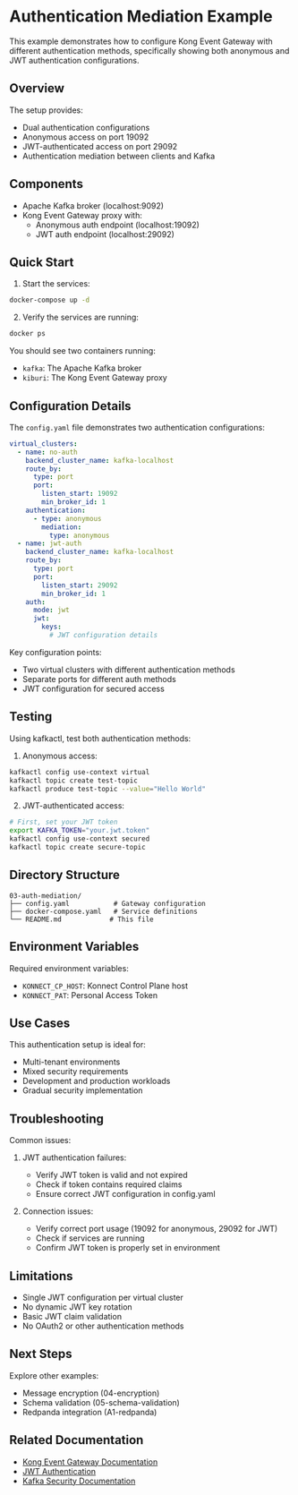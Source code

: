 # Authentication Mediation Example

This example demonstrates how to configure Kong Event Gateway with different authentication methods, specifically showing both anonymous and JWT authentication configurations.

## Overview

The setup provides:
- Dual authentication configurations
- Anonymous access on port 19092
- JWT-authenticated access on port 29092
- Authentication mediation between clients and Kafka

## Components

- Apache Kafka broker (localhost:9092)
- Kong Event Gateway proxy with:
  - Anonymous auth endpoint (localhost:19092)
  - JWT auth endpoint (localhost:29092)

## Quick Start

1. Start the services:
```bash
docker-compose up -d
```

2. Verify the services are running:
```bash
docker ps
```

You should see two containers running:
- `kafka`: The Apache Kafka broker
- `kiburi`: The Kong Event Gateway proxy

## Configuration Details

The `config.yaml` file demonstrates two authentication configurations:

```yaml
virtual_clusters:
  - name: no-auth
    backend_cluster_name: kafka-localhost
    route_by:
      type: port
      port:
        listen_start: 19092
        min_broker_id: 1
    authentication:
      - type: anonymous
        mediation:
          type: anonymous
  - name: jwt-auth
    backend_cluster_name: kafka-localhost
    route_by:
      type: port
      port:
        listen_start: 29092
        min_broker_id: 1
    auth:
      mode: jwt
      jwt:
        keys:
          # JWT configuration details
```

Key configuration points:
- Two virtual clusters with different authentication methods
- Separate ports for different auth methods
- JWT configuration for secured access

## Testing

Using kafkactl, test both authentication methods:

1. Anonymous access:
```bash
kafkactl config use-context virtual
kafkactl topic create test-topic
kafkactl produce test-topic --value="Hello World"
```

2. JWT-authenticated access:
```bash
# First, set your JWT token
export KAFKA_TOKEN="your.jwt.token"
kafkactl config use-context secured
kafkactl topic create secure-topic
```

## Directory Structure

```
03-auth-mediation/
├── config.yaml           # Gateway configuration
├── docker-compose.yaml   # Service definitions
└── README.md            # This file
```

## Environment Variables

Required environment variables:
- `KONNECT_CP_HOST`: Konnect Control Plane host
- `KONNECT_PAT`: Personal Access Token

## Use Cases

This authentication setup is ideal for:
- Multi-tenant environments
- Mixed security requirements
- Development and production workloads
- Gradual security implementation

## Troubleshooting

Common issues:

1. JWT authentication failures:
   - Verify JWT token is valid and not expired
   - Check if token contains required claims
   - Ensure correct JWT configuration in config.yaml

2. Connection issues:
   - Verify correct port usage (19092 for anonymous, 29092 for JWT)
   - Check if services are running
   - Confirm JWT token is properly set in environment

## Limitations

- Single JWT configuration per virtual cluster
- No dynamic JWT key rotation
- Basic JWT claim validation
- No OAuth2 or other authentication methods

## Next Steps

Explore other examples:
- Message encryption (04-encryption)
- Schema validation (05-schema-validation)
- Redpanda integration (A1-redpanda)

## Related Documentation

- [Kong Event Gateway Documentation](https://docs.konghq.com/gateway/)
- [JWT Authentication](https://jwt.io/)
- [Kafka Security Documentation](https://kafka.apache.org/documentation/#security)